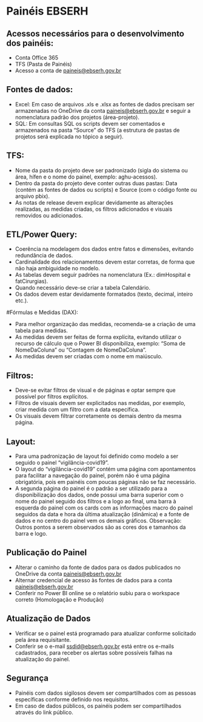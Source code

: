 # Painéis EBSERH

## Acessos necessários para o desenvolvimento dos painéis:

- Conta Office 365
- TFS (Pasta de Painéis)
- Acesso a conta de paineis@ebserh.gov.br

## Fontes de dados:
- Excel: Em caso de arquivos .xls e .xlsx as fontes de dados precisam ser armazenadas no OneDrive da conta paineis@ebserh.gov.br e seguir a nomenclatura padrão dos projetos (área-projeto).
- SQL: Em consultas SQL os scripts devem ser comentados e armazenados na pasta “Source” do TFS (a estrutura de pastas de projetos será explicada no tópico a seguir).
 
## TFS:
- Nome da pasta do projeto deve ser padronizado (sigla do sistema ou área, hífen e o nome do painel, exemplo: aghu-acessos).
- Dentro da pasta do projeto deve conter outras duas pastas: Data (contém as fontes de dados ou scripts) e Source (com o código fonte ou arquivo pbix).
- As notas de release devem explicar devidamente as alterações realizadas, as medidas criadas, os filtros adicionados e visuais removidos ou adicionados.
 
## ETL/Power Query:
- Coerência na modelagem dos dados entre fatos e dimensões, evitando redundância de dados.
- Cardinalidade dos relacionamentos devem estar corretas, de forma que não haja ambiguidade no modelo.
- As tabelas devem seguir padrões na nomenclatura (Ex.: dimHospital e fatCirurgias).
- Quando necessário deve-se criar a tabela Calendário.
- Os dados devem estar devidamente formatados (texto, decimal, inteiro etc.).
 
#Fórmulas e Medidas (DAX):
- Para melhor organização das medidas, recomenda-se a criação de uma tabela para medidas.
- As medidas devem ser feitas de forma explícita, evitando utilizar o recurso de cálculo que o Power BI disponibiliza, exemplo: “Soma de NomeDaColuna” ou “Contagem de NomeDaColuna”.
- As medidas devem ser criadas com o nome em maiúsculo.
 
## Filtros:
- Deve-se evitar filtros de visual e de páginas e optar sempre que possível por filtros explícitos.
- Filtros de visuais devem ser explicitados nas medidas, por exemplo, criar medida com um filtro com a data específica.
- Os visuais devem filtrar corretamente os demais dentro da mesma página.
 
## Layout:
- Para uma padronização de layout foi definido como modelo a ser seguido o painel “vigilância-covid19”.
- O layout do “vigilância-covid19” contém uma página com apontamentos para facilitar a navegação do painel, porém não é uma página obrigatória, pois em painéis com poucas páginas não se faz necessário.
- A segunda página do painel é o padrão a ser utilizado para a disponibilização dos dados, onde possui uma barra superior com o nome do painel seguido dos filtros e a logo ao final, uma barra à esquerda do painel com os cards com as informações macro do painel seguidos da data e hora da última atualização (dinâmica) e a fonte de dados e no centro do painel vem os demais gráficos.
Observação: Outros pontos a serem observados são as cores dos e tamanhos da barra e logo.
 
## Publicação do Painel
- Alterar o caminho da fonte de dados para os dados publicados no OneDrive da conta paineis@ebserh.gov.br
- Alternar credencial de acesso às fontes de dados para a conta paineis@ebserh.gov.br
- Conferir no Power BI online se o relatório subiu para o workspace correto (Homologação e Produção)
 
## Atualização de Dados
- Verificar se o painel está programado para atualizar conforme solicitado pela área requisitante.
- Conferir se o e-mail ssdid@ebserh.gov.br está entre os e-mails cadastrados, para receber os alertas sobre possíveis falhas na atualização do painel.
 
## Segurança
- Painéis com dados sigilosos devem ser compartilhados com as pessoas específicas conforme definido nos requisitos.
- Em caso de dados públicos, os painéis podem ser compartilhados através do link público.


